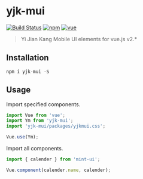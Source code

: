 # yjk-mui

[![Build Status](https://img.shields.io/badge/build-passing-green)](https://www.npmjs.com/package/yjk-mui)
[![npm](https://img.shields.io/badge/npm-v4.3.0-blue)](https://www.npmjs.com/package/yjk-mui)
[![vue](https://img.shields.io/badge/vue-v2.5.17-blue)](https://vuejs.org/index.html)

> Yi Jian Kang Mobile UI elements for vue.js v2.*

## Installation
```shell
npm i yjk-mui -S
```

## Usage

Import specified components.

```javascript
import Vue from 'vue';
import Ym from 'yjk-mui';
import 'yjk-mui/packages/yjkmui.css';

Vue.use(Ym);
```
Import all components.

```javascript
import { calender } from 'mint-ui';

Vue.component(calender.name, calender);
```
